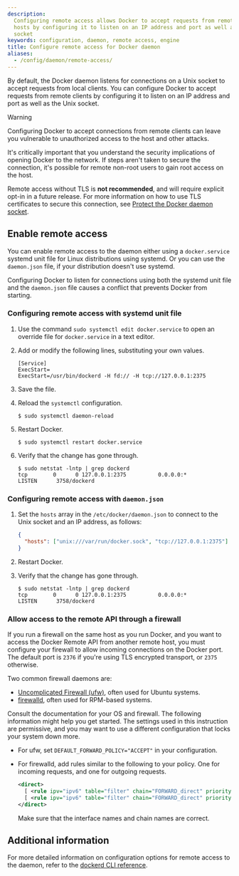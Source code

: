 ```yaml
---
description:
  Configuring remote access allows Docker to accept requests from remote
  hosts by configuring it to listen on an IP address and port as well as the Unix
  socket
keywords: configuration, daemon, remote access, engine
title: Configure remote access for Docker daemon
aliases:
  - /config/daemon/remote-access/
---
```


By default, the Docker daemon listens for connections on a Unix socket to accept
requests from local clients. You can configure Docker to accept requests
from remote clients by configuring it to listen on an IP address and port as well
as the Unix socket.

<!-- prettier-ignore -->
> [!WARNING]
>
> Configuring Docker to accept connections from remote clients can leave you
> vulnerable to unauthorized access to the host and other attacks.
>
> It's critically important that you understand the security implications of opening Docker to the network.
> If steps aren't taken to secure the connection, it's possible for remote non-root users to gain root access on the host.
>
> Remote access without TLS is **not recommended**, and will require explicit opt-in in a future release.
> For more information on how to use TLS certificates to secure this connection, see
> [Protect the Docker daemon socket](/manuals/engine/security/protect-access.md).

## Enable remote access

You can enable remote access to the daemon either using a `docker.service` systemd unit file for Linux distributions using systemd.
Or you can use the `daemon.json` file, if your distribution doesn't use systemd.

Configuring Docker to listen for connections using both the systemd unit file
and the `daemon.json` file causes a conflict that prevents Docker from starting.

### Configuring remote access with systemd unit file

1. Use the command `sudo systemctl edit docker.service` to open an override file
   for `docker.service` in a text editor.

2. Add or modify the following lines, substituting your own values.

   ```systemd
   [Service]
   ExecStart=
   ExecStart=/usr/bin/dockerd -H fd:// -H tcp://127.0.0.1:2375
   ```

3. Save the file.

4. Reload the `systemctl` configuration.

   ```console
   $ sudo systemctl daemon-reload
   ```

5. Restart Docker.

   ```console
   $ sudo systemctl restart docker.service
   ```

6. Verify that the change has gone through.

   ```console
   $ sudo netstat -lntp | grep dockerd
   tcp        0      0 127.0.0.1:2375          0.0.0.0:*               LISTEN      3758/dockerd
   ```

### Configuring remote access with `daemon.json`

1. Set the `hosts` array in the `/etc/docker/daemon.json` to connect to the Unix
   socket and an IP address, as follows:

   ```json
   {
     "hosts": ["unix:///var/run/docker.sock", "tcp://127.0.0.1:2375"]
   }
   ```

2. Restart Docker.

3. Verify that the change has gone through.

   ```console
   $ sudo netstat -lntp | grep dockerd
   tcp        0      0 127.0.0.1:2375          0.0.0.0:*               LISTEN      3758/dockerd
   ```

### Allow access to the remote API through a firewall

If you run a firewall on the same host as you run Docker, and you want to access
the Docker Remote API from another remote host, you must configure your firewall
to allow incoming connections on the Docker port. The default port is `2376` if
you're using TLS encrypted transport, or `2375` otherwise.

Two common firewall daemons are:

- [Uncomplicated Firewall (ufw)](https://help.ubuntu.com/community/UFW), often
  used for Ubuntu systems.
- [firewalld](https://firewalld.org), often used for RPM-based systems.

Consult the documentation for your OS and firewall. The following information
might help you get started. The settings used in this instruction are
permissive, and you may want to use a different configuration that locks your
system down more.

- For ufw, set `DEFAULT_FORWARD_POLICY="ACCEPT"` in your configuration.

- For firewalld, add rules similar to the following to your policy. One for
  incoming requests, and one for outgoing requests.

  ```xml
  <direct>
    [ <rule ipv="ipv6" table="filter" chain="FORWARD_direct" priority="0"> -i zt0 -j ACCEPT </rule> ]
    [ <rule ipv="ipv6" table="filter" chain="FORWARD_direct" priority="0"> -o zt0 -j ACCEPT </rule> ]
  </direct>
  ```

  Make sure that the interface names and chain names are correct.

## Additional information

For more detailed information on configuration options for remote access to the daemon, refer to the
[dockerd CLI reference](/reference/cli/dockerd/#bind-docker-to-another-hostport-or-a-unix-socket).
